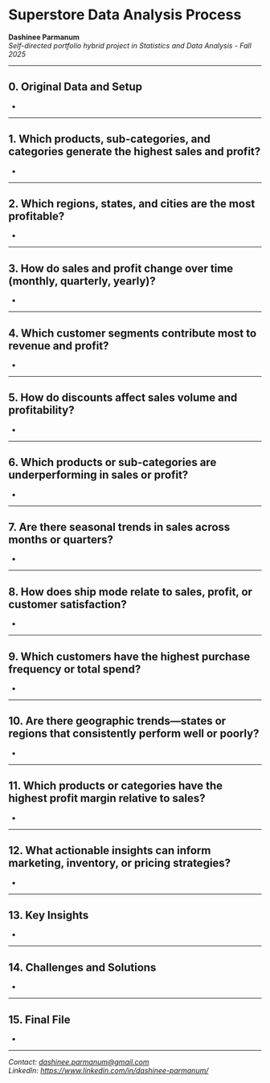 # Superstore Data Analysis Process

**Dashinee Parmanum**  
*Self-directed portfolio hybrid project in Statistics and Data Analysis - Fall 2025*

---
## 0. Original Data and Setup
-

---
## 1. Which products, sub-categories, and categories generate the highest sales and profit? 
- 

---
## 2. Which regions, states, and cities are the most profitable?  
- 

---
## 3. How do sales and profit change over time (monthly, quarterly, yearly)?  
- 

---
## 4. Which customer segments contribute most to revenue and profit?
- 

---
 ## 5. How do discounts affect sales volume and profitability?
- 

---
## 6. Which products or sub-categories are underperforming in sales or profit?
- 

---
## 7. Are there seasonal trends in sales across months or quarters? 
- 

---
## 8. How does ship mode relate to sales, profit, or customer satisfaction?
-  

---
## 9. Which customers have the highest purchase frequency or total spend? 
- 
 
---
## 10. Are there geographic trends—states or regions that consistently perform well or poorly?
- 

---
## 11. Which products or categories have the highest profit margin relative to sales? 
- 

---
## 12. What actionable insights can inform marketing, inventory, or pricing strategies?  
- 

---
## 13. Key Insights
- 

---
## 14. Challenges and Solutions
- 

---
## 15. Final File
- 

---
*Contact: dashinee.parmanum@gmail.com*  
*LinkedIn: https://www.linkedin.com/in/dashinee-parmanum/*